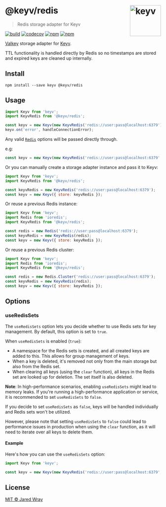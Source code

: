 # @keyv/redis [<img width="100" align="right" src="https://jaredwray.com/images/keyv-symbol.svg" alt="keyv">](https://github.com/jaredwra/keyv)

> Redis storage adapter for Keyv

[![build](https://github.com/jaredwray/keyv/actions/workflows/tests.yaml/badge.svg)](https://github.com/jaredwray/keyv/actions/workflows/tests.yaml)
[![codecov](https://codecov.io/gh/jaredwray/keyv/branch/main/graph/badge.svg?token=bRzR3RyOXZ)](https://codecov.io/gh/jaredwray/keyv)
[![npm](https://img.shields.io/npm/v/@keyv/redis.svg)](https://www.npmjs.com/package/@keyv/redis)
[![npm](https://img.shields.io/npm/dm/@keyv/redis)](https://npmjs.com/package/@keyv/redis)

[Valkey](https://valkey.io) storage adapter for [Keyv](https://github.com/jaredwray/keyv).

TTL functionality is handled directly by Redis so no timestamps are stored and expired keys are cleaned up internally.

## Install

```shell
npm install --save keyv @keyv/redis
```

## Usage

```js
import Keyv from 'keyv';
import KeyvRedis from '@keyv/redis';

const keyv = new Keyv(new KeyvRedis('redis://user:pass@localhost:6379'));
keyv.on('error', handleConnectionError);
```

Any valid [`Redis`](https://github.com/luin/ioredis#connect-to-redis) options will be passed directly through.

e.g:

```js
const keyv = new Keyv(new KeyvRedis('redis://user:pass@localhost:6379', { disable_resubscribing: true }));
```

Or you can manually create a storage adapter instance and pass it to Keyv:

```js
import Keyv from 'keyv';
import KeyvRedis from '@keyv/redis';

const keyvRedis = new KeyvRedis('redis://user:pass@localhost:6379');
const keyv = new Keyv({ store: keyvRedis });
```

Or reuse a previous Redis instance:

```js
import Keyv from 'keyv';
import Redis from 'ioredis';
import KeyvRedis from '@keyv/redis';

const redis = new Redis('redis://user:pass@localhost:6379');
const keyvRedis = new KeyvRedis(redis);
const keyv = new Keyv({ store: keyvRedis });
```

Or reuse a previous Redis cluster:

```js
import Keyv from 'keyv';
import Redis from 'ioredis';
import KeyvRedis from '@keyv/redis';

const redis = new Redis.Cluster('redis://user:pass@localhost:6379');
const keyvRedis = new KeyvRedis(redis);
const keyv = new Keyv({ store: keyvRedis });
```
## Options

### useRedisSets

The `useRedisSets` option lets you decide whether to use Redis sets for key management. By default, this option is set to `true`.

When `useRedisSets` is enabled (`true`):

- A namespace for the Redis sets is created, and all created keys are added to this. This allows for group management of keys.
- When a key is deleted, it's removed not only from the main storage but also from the Redis set.
- When clearing all keys (using the `clear` function), all keys in the Redis set are looked up for deletion. The set itself is also deleted.

**Note**: In high-performance scenarios, enabling `useRedisSets` might lead to memory leaks. If you're running a high-performance application or service, it is recommended to set `useRedisSets` to `false`.

If you decide to set `useRedisSets` as `false`, keys will be handled individually and Redis sets won't be utilized.

However, please note that setting `useRedisSets` to `false` could lead to performance issues in production when using the `clear` function, as it will need to iterate over all keys to delete them.

#### Example

Here's how you can use the `useRedisSets` option:

```js
import Keyv from 'keyv';

const keyv = new Keyv(new KeyvRedis('redis://user:pass@localhost:6379', { useRedisSets: false }));
```

## License

[MIT © Jared Wray](LISCENCE)
